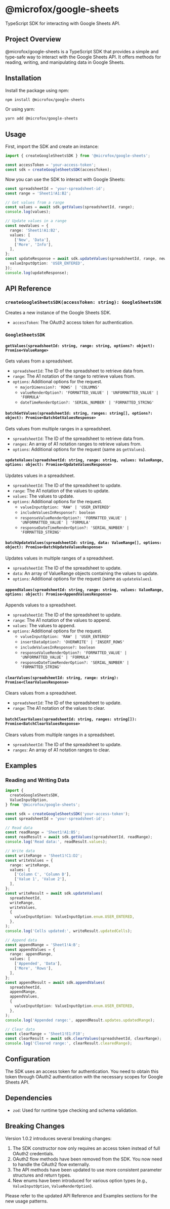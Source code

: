 # @microfox/google-sheets

TypeScript SDK for interacting with Google Sheets API.

## Project Overview

@microfox/google-sheets is a TypeScript SDK that provides a simple and type-safe way to interact with the Google Sheets API. It offers methods for reading, writing, and manipulating data in Google Sheets.

## Installation

Install the package using npm:

```bash
npm install @microfox/google-sheets
```

Or using yarn:

```bash
yarn add @microfox/google-sheets
```

## Usage

First, import the SDK and create an instance:

```typescript
import { createGoogleSheetsSDK } from '@microfox/google-sheets';

const accessToken = 'your-access-token';
const sdk = createGoogleSheetsSDK(accessToken);
```

Now you can use the SDK to interact with Google Sheets:

```typescript
const spreadsheetId = 'your-spreadsheet-id';
const range = 'Sheet1!A1:B2';

// Get values from a range
const values = await sdk.getValues(spreadsheetId, range);
console.log(values);

// Update values in a range
const newValues = {
  range: 'Sheet1!A1:B2',
  values: [
    ['New', 'Data'],
    ['More', 'Info'],
  ],
};
const updateResponse = await sdk.updateValues(spreadsheetId, range, newValues, {
  valueInputOption: 'USER_ENTERED',
});
console.log(updateResponse);
```

## API Reference

### `createGoogleSheetsSDK(accessToken: string): GoogleSheetsSDK`

Creates a new instance of the Google Sheets SDK.

- `accessToken`: The OAuth2 access token for authentication.

### `GoogleSheetsSDK`

#### `getValues(spreadsheetId: string, range: string, options?: object): Promise<ValueRange>`

Gets values from a spreadsheet.

- `spreadsheetId`: The ID of the spreadsheet to retrieve data from.
- `range`: The A1 notation of the range to retrieve values from.
- `options`: Additional options for the request.
  - `majorDimension?: 'ROWS' | 'COLUMNS'`
  - `valueRenderOption?: 'FORMATTED_VALUE' | 'UNFORMATTED_VALUE' | 'FORMULA'`
  - `dateTimeRenderOption?: 'SERIAL_NUMBER' | 'FORMATTED_STRING'`

#### `batchGetValues(spreadsheetId: string, ranges: string[], options?: object): Promise<BatchGetValuesResponse>`

Gets values from multiple ranges in a spreadsheet.

- `spreadsheetId`: The ID of the spreadsheet to retrieve data from.
- `ranges`: An array of A1 notation ranges to retrieve values from.
- `options`: Additional options for the request (same as `getValues`).

#### `updateValues(spreadsheetId: string, range: string, values: ValueRange, options: object): Promise<UpdateValuesResponse>`

Updates values in a spreadsheet.

- `spreadsheetId`: The ID of the spreadsheet to update.
- `range`: The A1 notation of the values to update.
- `values`: The values to update.
- `options`: Additional options for the request.
  - `valueInputOption: 'RAW' | 'USER_ENTERED'`
  - `includeValuesInResponse?: boolean`
  - `responseValueRenderOption?: 'FORMATTED_VALUE' | 'UNFORMATTED_VALUE' | 'FORMULA'`
  - `responseDateTimeRenderOption?: 'SERIAL_NUMBER' | 'FORMATTED_STRING'`

#### `batchUpdateValues(spreadsheetId: string, data: ValueRange[], options: object): Promise<BatchUpdateValuesResponse>`

Updates values in multiple ranges of a spreadsheet.

- `spreadsheetId`: The ID of the spreadsheet to update.
- `data`: An array of ValueRange objects containing the values to update.
- `options`: Additional options for the request (same as `updateValues`).

#### `appendValues(spreadsheetId: string, range: string, values: ValueRange, options: object): Promise<AppendValuesResponse>`

Appends values to a spreadsheet.

- `spreadsheetId`: The ID of the spreadsheet to update.
- `range`: The A1 notation of the values to append.
- `values`: The values to append.
- `options`: Additional options for the request.
  - `valueInputOption: 'RAW' | 'USER_ENTERED'`
  - `insertDataOption?: 'OVERWRITE' | 'INSERT_ROWS'`
  - `includeValuesInResponse?: boolean`
  - `responseValueRenderOption?: 'FORMATTED_VALUE' | 'UNFORMATTED_VALUE' | 'FORMULA'`
  - `responseDateTimeRenderOption?: 'SERIAL_NUMBER' | 'FORMATTED_STRING'`

#### `clearValues(spreadsheetId: string, range: string): Promise<ClearValuesResponse>`

Clears values from a spreadsheet.

- `spreadsheetId`: The ID of the spreadsheet to update.
- `range`: The A1 notation of the values to clear.

#### `batchClearValues(spreadsheetId: string, ranges: string[]): Promise<BatchClearValuesResponse>`

Clears values from multiple ranges in a spreadsheet.

- `spreadsheetId`: The ID of the spreadsheet to update.
- `ranges`: An array of A1 notation ranges to clear.

## Examples

### Reading and Writing Data

```typescript
import {
  createGoogleSheetsSDK,
  ValueInputOption,
} from '@microfox/google-sheets';

const sdk = createGoogleSheetsSDK('your-access-token');
const spreadsheetId = 'your-spreadsheet-id';

// Read data
const readRange = 'Sheet1!A1:B5';
const readResult = await sdk.getValues(spreadsheetId, readRange);
console.log('Read data:', readResult.values);

// Write data
const writeRange = 'Sheet1!C1:D2';
const writeValues = {
  range: writeRange,
  values: [
    ['Column C', 'Column D'],
    ['Value 1', 'Value 2'],
  ],
};
const writeResult = await sdk.updateValues(
  spreadsheetId,
  writeRange,
  writeValues,
  {
    valueInputOption: ValueInputOption.enum.USER_ENTERED,
  },
);
console.log('Cells updated:', writeResult.updatedCells);

// Append data
const appendRange = 'Sheet1!A:B';
const appendValues = {
  range: appendRange,
  values: [
    ['Appended', 'Data'],
    ['More', 'Rows'],
  ],
};
const appendResult = await sdk.appendValues(
  spreadsheetId,
  appendRange,
  appendValues,
  {
    valueInputOption: ValueInputOption.enum.USER_ENTERED,
  },
);
console.log('Appended range:', appendResult.updates.updatedRange);

// Clear data
const clearRange = 'Sheet1!E1:F10';
const clearResult = await sdk.clearValues(spreadsheetId, clearRange);
console.log('Cleared range:', clearResult.clearedRange);
```

## Configuration

The SDK uses an access token for authentication. You need to obtain this token through OAuth2 authentication with the necessary scopes for Google Sheets API.

## Dependencies

- `zod`: Used for runtime type checking and schema validation.

## Breaking Changes

Version 1.0.2 introduces several breaking changes:

1. The SDK constructor now only requires an access token instead of full OAuth2 credentials.
2. OAuth2 flow methods have been removed from the SDK. You now need to handle the OAuth2 flow externally.
3. The API methods have been updated to use more consistent parameter structures and return types.
4. New enums have been introduced for various option types (e.g., `ValueInputOption`, `ValueRenderOption`).

Please refer to the updated API Reference and Examples sections for the new usage patterns.
